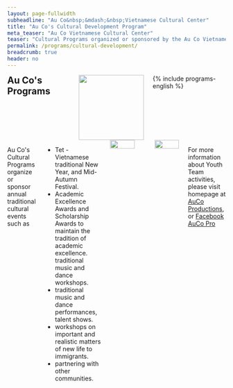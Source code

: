 ```yaml
---
layout: page-fullwidth
subheadline: "Au Co&nbsp;&mdash;&nbsp;Vietnamese Cultural Center"
title: "Au Co's Cultural Development Program"
meta_teaser: "Au Co Vietnamese Cultural Center"
teaser: "Cultural Programs organized or sponsored by the Au Co Vietnamese Cultural Center."
permalink: /programs/cultural-development/
breadcrumb: true
header: no
---
```

<!--more-->
<div class="row">
<div class="medium-4 medium-push-8 columns">
<h2 style="margin: 0px">Au Co's Programs</h2>
<img width="150" src="{{ site.urlimg }}auco-logo.png">
{% include programs-english %}
</div><!-- /.medium-4.columns -->
<div class="medium-8 medium-pull-4 columns" markdown="1">

Au Co's Cultural Programs organize or sponsor annual traditional cultural events such as
<ul>
<li>Tet - Vietnamese traditional New Year, and Mid-Autumn Festival.</li>
<li>Academic Excellence Awards and Scholarship Awards to maintain the tradition of academic excellence. traditional music and dance workshops.</li>
<li>traditional music and dance performances, talent shows.</li>
<li>workshops on important and realistic matters of new life to immigrants.</li>
<li>partnering with other communities.</li>
</ul>

<img width="100%" height="auto" align="center" alt="" src="{{ site.url }}/images/au-co-cultural-program-01.jpg">
<p>&nbsp;</p>
<img width="100%" height="auto" align="center" alt="" src="{{ site.url }}/images/au-co-cultural-program-02.jpg">

For more information about Youth Team activities, please visit homepage at <a href="http://aucoproductions.weebly.com/index.html">AuCo Productions</a>, or <a href="http://www.facebook.com/aucoproductions">Facebook AuCo Pro</a>

</div><!-- /.row -->
